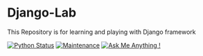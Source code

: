 Django-Lab
===========

This Repository is for learning and playing with Django framework

[![Python Status](https://github.com/liornoy/Django-Lab/actions/workflows/python-app.yml/badge.svg)](https://github.com/liornoy/Django-Lab/actions/workflows/python-app.yml)
[![Maintenance](https://img.shields.io/badge/Maintained%3F-yes-green.svg)](https://GitHub.com/liornoy/Django-Lab/graphs/commit-activity)
[![Ask Me Anything !](https://img.shields.io/badge/Ask%20me-anything-1abc9c.svg)](https://GitHub.com/Naereen/ama)

